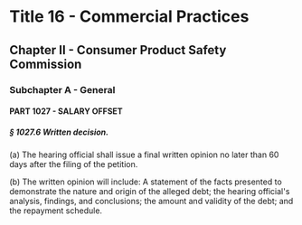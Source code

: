 
# Title 16 - Commercial Practices
## Chapter II - Consumer Product Safety Commission
### Subchapter A - General
#### PART 1027 - SALARY OFFSET
##### § 1027.6 Written decision.

(a) The hearing official shall issue a final written opinion no later than 60 days after the filing of the petition.

(b) The written opinion will include: A statement of the facts presented to demonstrate the nature and origin of the alleged debt; the hearing official's analysis, findings, and conclusions; the amount and validity of the debt; and the repayment schedule.
